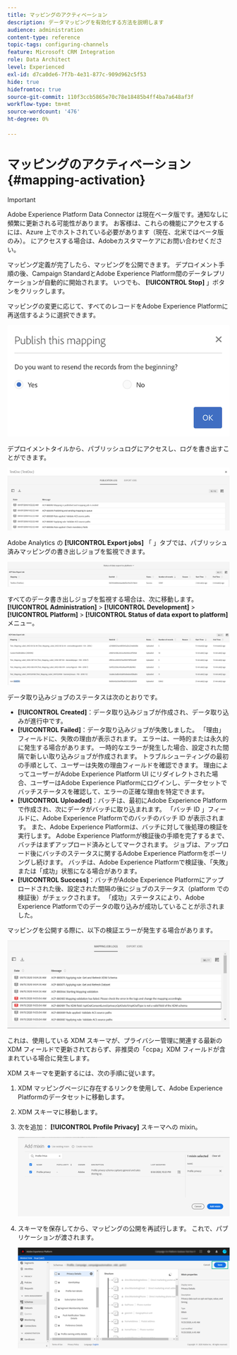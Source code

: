 ```yaml
---
title: マッピングのアクティベーション
description: データマッピングを有効化する方法を説明します
audience: administration
content-type: reference
topic-tags: configuring-channels
feature: Microsoft CRM Integration
role: Data Architect
level: Experienced
exl-id: d7ca0de6-7f7b-4e31-877c-909d962c5f53
hide: true
hidefromtoc: true
source-git-commit: 110f3ccb5865e70c78e18485b4ff4ba7a648af3f
workflow-type: tm+mt
source-wordcount: '476'
ht-degree: 0%

---
```


# マッピングのアクティベーション {#mapping-activation}

>[!IMPORTANT]
>
>Adobe Experience Platform Data Connector は現在ベータ版です。通知なしに頻繁に更新される可能性があります。 お客様は、これらの機能にアクセスするには、Azure 上でホストされている必要があります（現在、北米ではベータ版のみ）。 にアクセスする場合は、Adobeカスタマーケアにお問い合わせください。

マッピング定義が完了したら、マッピングを公開できます。 デプロイメント手順の後、Campaign StandardとAdobe Experience Platform間のデータレプリケーションが自動的に開始されます。 いつでも、 **[!UICONTROL Stop]** 」ボタンをクリックします。

マッピングの変更に応じて、すべてのレコードをAdobe Experience Platformに再送信するように選択できます。

![](assets/aep_publishmapping.png)

デプロイメントタイルから、パブリッシュログにアクセスし、ログを書き出すことができます。

![](assets/aep_publog.png)

Adobe Analytics の **[!UICONTROL Export jobs]** 「 」タブでは、パブリッシュ済みマッピングの書き出しジョブを監視できます。

![](assets/aep_jobstatus.png)

すべてのデータ書き出しジョブを監視する場合は、次に移動します。 **[!UICONTROL Administration]** > **[!UICONTROL Development]** > **[!UICONTROL Platform]** > **[!UICONTROL Status of data export to platform]** メニュー。

![](assets/aep_statusmapping.png)

データ取り込みジョブのステータスは次のとおりです。

* **[!UICONTROL Created]**：データ取り込みジョブが作成され、データ取り込みが進行中です。
* **[!UICONTROL Failed]**：データ取り込みジョブが失敗しました。 「理由」フィールドに、失敗の理由が表示されます。 エラーは、一時的または永久的に発生する場合があります。 一時的なエラーが発生した場合、設定された間隔で新しい取り込みジョブが作成されます。 トラブルシューティングの最初の手順として、ユーザーは失敗の理由フィールドを確認できます。 理由によってユーザーがAdobe Experience Platform UI にリダイレクトされた場合、ユーザーはAdobe Experience Platformにログインし、データセットでバッチステータスを確認して、エラーの正確な理由を特定できます。
* **[!UICONTROL Uploaded]**：バッチは、最初にAdobe Experience Platformで作成され、次にデータがバッチに取り込まれます。 「バッチ ID 」フィールドに、Adobe Experience Platformでのバッチのバッチ ID が表示されます。 また、Adobe Experience Platformは、バッチに対して後処理の検証を実行します。 Adobe Experience Platformが検証後の手順を完了するまで、バッチはまずアップロード済みとしてマークされます。 ジョブは、アップロード後にバッチのステータスに関するAdobe Experience Platformをポーリングし続けます。 バッチは、Adobe Experience Platformで検証後、「失敗」または「成功」状態になる場合があります。
* **[!UICONTROL Success]**：バッチがAdobe Experience Platformにアップロードされた後、設定された間隔の後にジョブのステータス（platform での検証後）がチェックされます。 「成功」ステータスにより、Adobe Experience Platformでのデータの取り込みが成功していることが示されました。

マッピングを公開する際に、以下の検証エラーが発生する場合があります。

![](assets/aep_datamapping_ccpa.png)

これは、使用している XDM スキーマが、プライバシー管理に関連する最新の XDM フィールドで更新されておらず、非推奨の「ccpa」XDM フィールドが含まれている場合に発生します。

XDM スキーマを更新するには、次の手順に従います。

1. XDM マッピングページに存在するリンクを使用して、Adobe Experience Platformのデータセットに移動します。

1. XDM スキーマに移動します。

1. 次を追加： **[!UICONTROL Profile Privacy]** スキーマへの mixin。

   ![](assets/aep_datamapping_privacyfield.png)

1. スキーマを保存してから、マッピングの公開を再試行します。 これで、パブリケーションが渡されます。

   ![](assets/aep_save_mapping.png)
